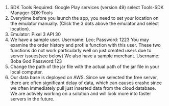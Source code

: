 1. SDK Tools Required: Google Play services (version 49) select Tools-SDK Manager-SDK-Tools
2. Everytime before you launch the app, you need to set your location on the emulator manually. (Click the 3 dots above the emulator and select location).
3. Emulator: Pixel 3 API 30
4. We have a sample user. Username: Leo; Password: 1223 You may examine the order history and profile function with this user. These two functions do not work particularly well on just created users due to server issues(see below)
We also have a sample merchant. Username: Boba God  Password:123
5. Change the path of the jar file with the actual path of the jar file in your local computer.
6. Our data base is deployed on AWS. Since we selected the free server, there are often significant delay of data, which can causes crashe since we often immediately pull just inserted data from the cloud database. We are actively working on a solution and will look more into faster servers in the future.